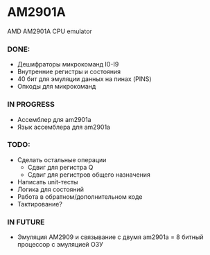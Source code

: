 # AM2901A
AMD AM2901A CPU emulator

### DONE:
- Дешифраторы микрокоманд I0-I9
- Внутренние регистры и состояния
- 40 бит для эмуляции данных на пинах (PINS)
- Опкоды для микрокоманд

### IN PROGRESS
- Ассемблер для am2901a
- Язык ассемблера для am2901a

### TODO:
- Сделать остальные операции
	- Сдвиг для регистра Q
	- Сдвиг для регистров общего назначения
- Написать unit-тесты
- Логика для состояний
- Работа в обратном/дополнительном коде
- Тактирование?

### IN FUTURE
- Эмуляция AM2909 и связывание с двумя am2901a = 8 битный процессор с эмуляцией ОЗУ
